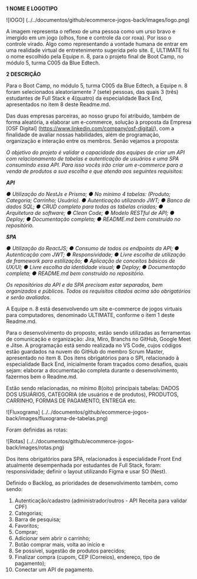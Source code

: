 **1 NOME E LOGOTIPO**

![lOGO] (../../documentos/github/ecommerce-jogos-back/images/logo.png)

A imagem representa o reflexo de uma pessoa como um urso bravo e imergido em um jogo (olhos, fone e controle da cor roxa). Por isso o controle virado. Algo como representando a vontade humana de entrar em uma realidade virtual de entretenimento sugerida pelo site.
E, ULTIMATE foi o nome escolhido pela Equipe n. 8, para o projeto final de Boot Camp, no módulo 5, turma C005 da Blue Edtech.

**2 DESCRIÇÃO**

Para o Boot Camp, no módulo 5, turma C005 da Blue Edtech, a Equipe n. 8 foram selecionados aleatoriamente 7 (sete) pessoas, das quais 3 (três) estudantes de Full Stack e 4(quatro) da especialidade Back End, apresentados no item 8 deste Readme.md.

Das duas empresas parceiras, ao nosso grupo foi atribuído, também de forma aleatória, a elaborar um e-commerce, solução à proposta da Empresa [OSF Digital] (https://www.linkedin.com/company/osf-digital/), com a finalidade de avaliar nossas habilidades, além de programação, organização e interação entre os membros. Senão vejamos a proposta:

_O objetivo do projeto é validar a capacidade das equipes de criar um API com relacionamento de tabelas e autenticação de usuários e uma SPA consumindo essa API. Para isso vocês irão criar um e-commerce para a venda de produtos a sua escolha e que atenda aos seguintes requisitos:_

**_API_**

_● Utilização do NestJs e Prisma;
● No mínimo 4 tabelas: (Produto; Categoria; Carrinho; Usuário).
● Autenticação utilizando JWT;
● Banco de dados SQL;
● CRUD completo para todas as tabelas criadas;
● Arquitetura de software;
● Clean Code;
● Modelo RESTful de API;
● Deploy;
● Documentação completa;
● README.md bem construído no repositório._

**_SPA_**

_● Utilização do ReactJS;
● Consumo de todos os endpoints da API;
● Autenticação com JWT;
● Responsividade;
● Livre escolha de utilização de framework para estilização;
● Aplicação de conceitos básicos de UX/UI;
● Livre escolha da identidade visual;
● Deploy;
● Documentação completa;
● README.md bem construído no repositório._

_Os repositórios da API e da SPA precisam estar separados, bem organizados e públicos. Todos os requisitos citados acima são obrigatórios e serão avaliados._

A Equipe n. 8 está desenvolvendo um site e-commerce de jogos virtuais para computadores, denominado ULTIMATE, conforme o item 1 deste Readme.md.

Para o desenvolvimento do proposto, estão sendo utilizadas as ferramentas de comunicação e organização: Jira, Miro, Branchs no GitHub, Google Meet e Jitse. A programação está sendo realizada no VS Code, cujos códigos estão guardados na nuvem do GitHub do membro Scrum Master, apresentado no item 8.
Dos itens obrigatórios para o SPI, relacionado à especialidade Back End, inicialmente foram traçados como desafios, quais sejam: elaborar a documentação completa durante o desenvolvimento, fazermos bem o Readme.md.

Estão sendo relacionadas, no mínimo 8(oito) principais tabelas: DADOS DOS USUÁRIOS, CATEGORIA (de usuários e de produtos), PRODUTOS, CARRINHO, FORMAS DE PAGAMENTO, ENTREGA etc.

![Fluxograma] (../../documentos/github/ecommerce-jogos-back/images/fluxograma-de-tabelas.png)

Foram definidas as rotas:

![Rotas] (../../documentos/github/ecommerce-jogos-back/images/rotas.png)

Dos itens obrigatórios para SPA, relacionados à especialidade Front End atualmente desempenhada por estudantes de Full Stack, foram: responsividade; definir o layout utilizando Figma e usar SO (Nest).

Definido o Backlog, as prioridades de desenvolvimento também, como sendo:

1. Autenticação/cadastro (administrador/outros - API Receita para validar CPF)
2. Categorias;
3. Barra de pesquisa;
4. Favoritos;
5. Comprar;
6. Adicionar sem abrir o carrinho;
7. Botão comprar mais, volta ao início e
8. Se possível, sugestão de produtos parecidos;
9. Finalizar compra (cupom, CEP (Correios), endereço, tipo de pagamento);
10. Conectar um API de pagamento.
